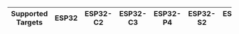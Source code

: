 | Supported Targets | ESP32 | ESP32-C2 | ESP32-C3 | ESP32-P4 | ESP32-S2 | ESP32-S3 |
| ----------------- | ----- | -------- | -------- | -------- | -------- | -------- |
